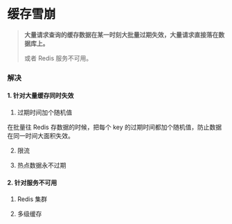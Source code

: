 # 缓存雪崩


> **大量请求查询的缓存数据在某一时刻大批量过期失效，大量请求直接落在数据库上。**
>
> 或者 Redis 服务不可用。


### 解决

#### 1. 针对大量缓存同时失效

1. 过期时间加个随机值

在批量往 Redis 存数据的时候，把每个 key 的过期时间都加个随机值，防止数据在同一时间大面积失效。

2. 限流

3. 热点数据永不过期


#### 2. 针对服务不可用

1. Redis 集群

2. 多级缓存
